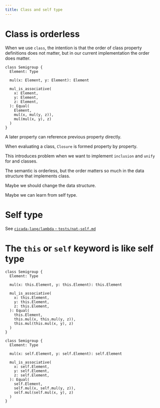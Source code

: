 ```yaml
---
title: Class and self type
---
```


# Class is orderless

When we use `class`, the intention is that
the order of class property definitions does not matter,
but in our current implementation the order does matter.

```cicada
class Semigroup {
  Element: Type

  mul(x: Element, y: Element): Element

  mul_is_associative(
    x: Element,
    y: Element,
    z: Element,
  ): Equal(
    Element,
    mul(x, mul(y, z)),
    mul(mul(x, y), z)
  )
}
```

A later property can reference previous property directly.

When evaluating a class, `Closure` is formed property by property.

This introduces problem when we want to
implement `inclusion` and `unify` for and classes.

The semantic is orderless, but the order matters so much
in the data structure that implements class.

Maybe we should change the data structure.

Maybe we can learn from self type.

# Self type

See [`cicada-lang/lambda` - `tests/nat-self.md`](https://github.com/cicada-lang/lambda/blob/master/tests/nat-self.md)

# The `this` or `self` keyword is like self type

```cicada
class Semigroup {
  Element: Type

  mul(x: this.Element, y: this.Element): this.Element

  mul_is_associative(
    x: this.Element,
    y: this.Element,
    z: this.Element,
  ): Equal(
    this.Element,
    this.mul(x, this.mul(y, z)),
    this.mul(this.mul(x, y), z)
  )
}
```

```cicada
class Semigroup {
  Element: Type

  mul(x: self.Element, y: self.Element): self.Element

  mul_is_associative(
    x: self.Element,
    y: self.Element,
    z: self.Element,
  ): Equal(
    self.Element,
    self.mul(x, self.mul(y, z)),
    self.mul(self.mul(x, y), z)
  )
}
```
